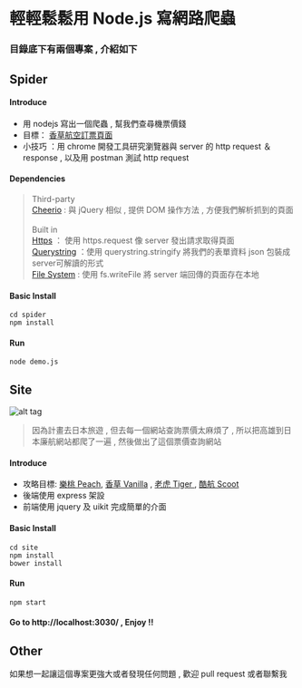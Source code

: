 # 輕輕鬆鬆用 Node.js 寫網路爬蟲

### 目錄底下有兩個專案 , 介紹如下

## Spider
#### Introduce
* 用 nodejs 寫出一個爬蟲 , 幫我們查尋機票價錢
* 目標： [香草航空訂票頁面](https://www.vanilla-air.com/reservation/ibe/ibe/booking)
* 小技巧 ：用 chrome 開發工具研究瀏覽器與 server 的 http request ＆response  ,  以及用 postman 測試 http request

#### Dependencies
> Third-party <br>
> [Cheerio](https://github.com/cheeriojs/cheerio) : 與 jQuery 相似 , 提供 DOM 操作方法 , 方便我們解析抓到的頁面 <br>
> <br>
> Built in <br>
> [Https](https://nodejs.org/api/https.html) ： 使用 https.request 像 server 發出請求取得頁面<br>
> [Querystring](https://nodejs.org/api/querystring.html) ：使用 querystring.stringify 將我們的表單資料 json 包裝成 server可解讀的形式<br>
> [File System](https://nodejs.org/api/fs.html) : 使用 fs.writeFile 將 server 端回傳的頁面存在本地 <br>

#### Basic Install
```cd spider```
<br>
```npm install```

#### Run
```node demo.js```


## Site
![alt tag](https://dl.dropboxusercontent.com/s/4t4ub0cr0miswrz/flight.png)

> 因為計畫去日本旅遊 , 但去每一個網站查詢票價太麻煩了 ,  所以把高雄到日本廉航網站都爬了一遍 ,  然後做出了這個票價查詢網站
#### Introduce
* 攻略目標: [樂桃 Peach](http://www.flypeach.com/tw/home.aspx),  [香草 Vanilla](http://www.vanilla-air.com/tw/) , [老虎 Tiger ](http://www.tigerair.com/tw/zh/) , [酷航 Scoot](https://www.flyscoot.com/index.php/zhtw/)
* 後端使用 express 架設
* 前端使用 jquery 及 uikit 完成簡單的介面

#### Basic Install
```cd site```
<br>
```npm install```
<br>
```bower install```

#### Run
```npm start```

#### Go to http://localhost:3030/  ,  Enjoy !!

## Other
如果想一起讓這個專案更強大或者發現任何問題 , 歡迎 pull request 或者聯繫我
